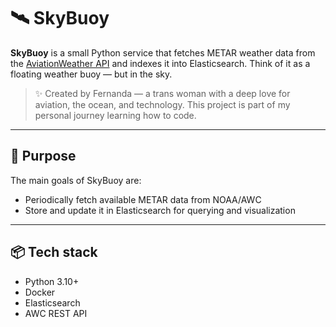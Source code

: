 # 🛰️ SkyBuoy

**SkyBuoy** is a small Python service that fetches METAR weather data from the [AviationWeather API](https://aviationweather.gov/data/api/) and indexes it into Elasticsearch. Think of it as a floating weather buoy — but in the sky.

> ✨ Created by Fernanda — a trans woman with a deep love for aviation, the ocean, and technology. This project is part of my personal journey learning how to code.

---

## 🚀 Purpose

The main goals of SkyBuoy are:

- Periodically fetch available METAR data from NOAA/AWC
- Store and update it in Elasticsearch for querying and visualization

---

## 📦 Tech stack

- Python 3.10+
- Docker
- Elasticsearch
- AWC REST API
